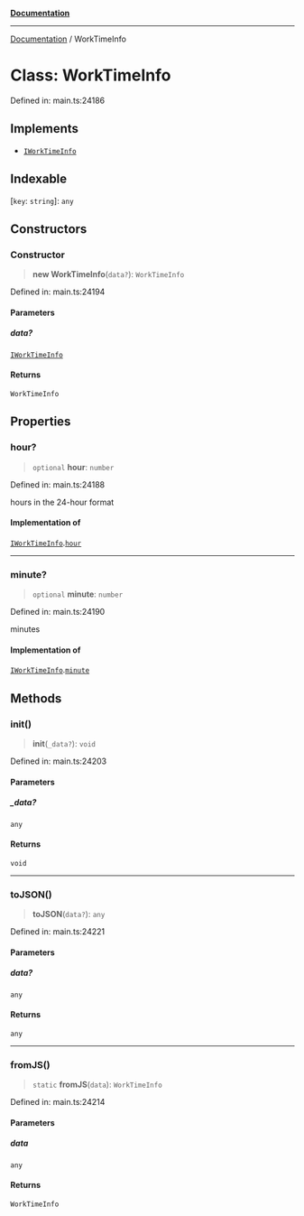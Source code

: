 [**Documentation**](../README.md)

***

[Documentation](../README.md) / WorkTimeInfo

# Class: WorkTimeInfo

Defined in: main.ts:24186

## Implements

- [`IWorkTimeInfo`](../interfaces/IWorkTimeInfo.md)

## Indexable

\[`key`: `string`\]: `any`

## Constructors

### Constructor

> **new WorkTimeInfo**(`data?`): `WorkTimeInfo`

Defined in: main.ts:24194

#### Parameters

##### data?

[`IWorkTimeInfo`](../interfaces/IWorkTimeInfo.md)

#### Returns

`WorkTimeInfo`

## Properties

### hour?

> `optional` **hour**: `number`

Defined in: main.ts:24188

hours in the 24-hour format

#### Implementation of

[`IWorkTimeInfo`](../interfaces/IWorkTimeInfo.md).[`hour`](../interfaces/IWorkTimeInfo.md#hour)

***

### minute?

> `optional` **minute**: `number`

Defined in: main.ts:24190

minutes

#### Implementation of

[`IWorkTimeInfo`](../interfaces/IWorkTimeInfo.md).[`minute`](../interfaces/IWorkTimeInfo.md#minute)

## Methods

### init()

> **init**(`_data?`): `void`

Defined in: main.ts:24203

#### Parameters

##### \_data?

`any`

#### Returns

`void`

***

### toJSON()

> **toJSON**(`data?`): `any`

Defined in: main.ts:24221

#### Parameters

##### data?

`any`

#### Returns

`any`

***

### fromJS()

> `static` **fromJS**(`data`): `WorkTimeInfo`

Defined in: main.ts:24214

#### Parameters

##### data

`any`

#### Returns

`WorkTimeInfo`
